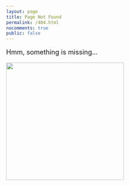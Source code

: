 ```yaml
---
layout: page
title: Page Not Found
permalink: /404.html
nocomments: true
public: false
---
```


<div class="container text-center" >
<p style="font-size:18px">Hmm, something is missing...</p>

<img class="displayed" src="..\files\hmm.png" height="320" />
</div>
